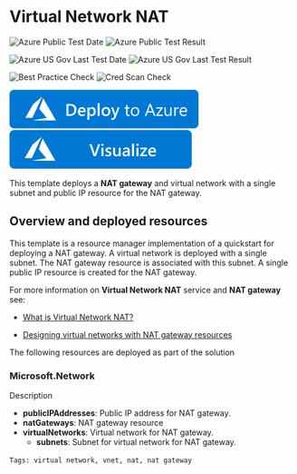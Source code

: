 # Virtual Network NAT

![Azure Public Test Date](https://azurequickstartsservice.blob.core.windows.net/badges/101-nat-gateway-vnet/PublicLastTestDate.svg)
![Azure Public Test Result](https://azurequickstartsservice.blob.core.windows.net/badges/101-nat-gateway-vnet/PublicDeployment.svg)

![Azure US Gov Last Test Date](https://azurequickstartsservice.blob.core.windows.net/badges/101-nat-gateway-vnet/FairfaxLastTestDate.svg)
![Azure US Gov Last Test Result](https://azurequickstartsservice.blob.core.windows.net/badges/101-nat-gateway-vnet/FairfaxDeployment.svg)
  
![Best Practice Check](https://azurequickstartsservice.blob.core.windows.net/badges/101-nat-gateway-vnet/BestPracticeResult.svg)
![Cred Scan Check](https://azurequickstartsservice.blob.core.windows.net/badges/101-nat-gateway-vnet/CredScanResult.svg)
  
  
[![Deploy To Azure](https://raw.githubusercontent.com/Azure/azure-quickstart-templates/master/1-CONTRIBUTION-GUIDE/images/deploytoazure.svg?sanitize=true)](https://portal.azure.com/#create/Microsoft.Template/uri/https%3A%2F%2Fraw.githubusercontent.com%2FAzure%2Fazure-quickstart-templates%2Fmaster%2F101-nat-gateway-vnet%2Fazuredeploy.json)
[![Visualize](https://raw.githubusercontent.com/Azure/azure-quickstart-templates/master/1-CONTRIBUTION-GUIDE/images/visualizebutton.svg?sanitize=true)](http://armviz.io/#/?load=https%3A%2F%2Fraw.githubusercontent.com%2FAzure%2Fazure-quickstart-templates%2Fmaster%2F101-nat-gateway-vnet%2Fazuredeploy.json)

This template deploys a **NAT gateway** and virtual network with a single subnet
and public IP resource for the NAT gateway.

## Overview and deployed resources

This template is a resource manager implementation of a quickstart for deploying
a NAT gateway. A virtual network is deployed with a single subnet. The NAT
gateway resource is associated with this subnet. A single public IP resource is
created for the NAT gateway.

For more information on **Virtual Network NAT** service and **NAT gateway** see:

- [What is Virtual Network NAT?](https://docs.microsoft.com/azure/virtual-network/nat-overview)

- [Designing virtual networks with NAT gateway resources](https://docs.microsoft.com/azure/virtual-network/nat-gateway-resource)

The following resources are deployed as part of the solution

### Microsoft.Network

Description

- **publicIPAddresses**: Public IP address for NAT gateway.
- **natGateways**: NAT gateway resource
- **virtualNetworks**: Virtual network for NAT gateway.
  - **subnets**: Subnet for virtual network for NAT gateway.

`Tags: virtual network, vnet, nat, nat gateway`

